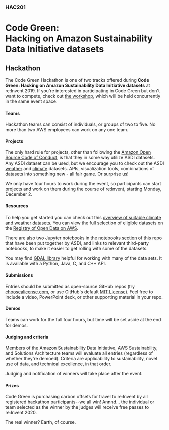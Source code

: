 ### HAC201
# Code Green:<br>Hacking on Amazon Sustainability Data Initiative datasets

## Hackathon

The Code Green Hackathon is one of two tracks offered during **Code Green: Hacking on Amazon Sustainability Data Initiative datasets** at re:Invent 2019. If you're interested in participating in Code Green but don't want to compete, check out [the workshop](https://github.com/awslabs/amazon-asdi/tree/master/code-green/workshop), which will be held concurrently in the same event space.

#### Teams

Hackathon teams can consist of individuals, or groups of two to five. No more than two AWS employees can work on any one team.

#### Projects

The only hard rule for projects, other than following the [Amazon Open Source Code of Conduct](https://aws.github.io/code-of-conduct.html), is that they in some way utilize ASDI datasets. Any ASDI dataset can be used, but we encourage you to check out the ASDI [weather](https://registry.opendata.aws/tag/weather/) and [climate](https://registry.opendata.aws/tag/climate/) datasets. APIs, visualization tools, combinations of datasets into something new - all fair game. Or surprise us!

We only have four hours to work during the event, so participants can start projects and work on them during the course of re:Invent, starting Monday, December 2.

#### Resources

To help you get started you can check out this [overview of suitable climate and weather datasets](https://github.com/awslabs/amazon-asdi/tree/master/code-green/datasets). You can view the full selection of eligible datasets on the [Registry of Open Data on AWS](https://registry.opendata.aws/tag/sustainability/).

There are also two Jupyter notebooks in the [notebooks section](https://github.com/awslabs/amazon-asdi/tree/master/code-green/notebooks) of this repo that have been put together by ASDI, and links to relevant third-party notebooks, to make it easier to get rolling with some of the datasets.

You may find [GDAL library](https://gdal.org/index.html) helpful for working with many of the data sets.  It is available with a Python, Java, C, and C++ API.

#### Submissions

Entries should be submitted as open-source GitHub repos (try [choosealicense.com](https://choosealicense.com/), or use GitHub's default [MIT License](https://choosealicense.com/licenses/mit/)). Feel free to include a video, PowerPoint deck, or other supporting material in your repo.


#### Demos

Teams can work for the full four hours, but time will be set aside at the end for demos.

#### Judging and criteria

Members of the Amazon Sustainability Data Initiative, AWS Sustainability, and Solutions Architecture teams will evaluate all entries (regardless of whether they're demoed). Criteria are applicability to sustainability, novel use of data, and technical excellence, in that order.

Judging and notification of winners will take place after the event.

#### Prizes

Code Green is purchasing carbon offsets for travel to re:Invent by all registered hackathon participants--we all win! Annnd... the individual or team selected as the winner by the judges will receive free passes to re:Invent 2020.

The real winner? Earth, of course.